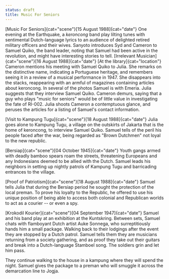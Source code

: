 ```yaml
---
status: draft
title: Music For Seniors
---
```

[Music For Seniors]{cat="scene"}[15 August 1988]{cat="date"}  One evening at the Earthquake, a  *keroncong* band play lilting tunes with sentimental Dutch-language lyrics to an audience of delighted retired military officers and their wives. Sanyoto introduces Syd and
Cameron to Samuel Quiko, the band leader, noting that Samuel
had been active in the revolution, and might have interesting stories to
tell.
[Irrelevant Musician]{cat="scene"}[16 August 1988]{cat="date"} [At the library]{cat="location"} Cameron
mentions his meeting with Samuel Quiko to Julia. She remarks on the distinctive
name, indicating a Portuguese heritage, and remembers seeing it in a
review of a musical performance in 1947. She disappears into the stacks,
reappearing with an armful of magazines containing articles about
keroncong. In several of the photos Samuel is with
Emeria. Julia suggests that they interview Samuel Quiko. Cameron demurs,
saying that a guy who plays "music for seniors" would be of little value
in investigating the fate of RI-002. Julia shoots Cameron a contemptuous glance, and peruses the articles for a listing of Samuel's contact information. 

[Visit to Kampung Tugu]{cat="scene"}[18 August 1988]{cat="date"}  Julia goes alone to Kampung Tugu, a village on the
outskirts of Jakarta that is the home of keroncong, to interview Samuel
Quiko. Samuel tells of the peril his people faced after the war, being
regarded as "Brown Dutchmen" not loyal to the new republic.

[Bersiap]{cat="scene"}[04 October 1945]{cat="date"}  Youth gangs armed with deadly bamboo spears roam the
streets, threatening Europeans and any Indonesians deemed to be allied
with the Dutch. Samuel leads his neighbors in setting up nightly patrols
of Kampung Tugu and barricading entrances to the village.

[Proof of Patriotism]{cat="scene"}[18 August 1988]{cat="date"}  Samuel tells Julia that during the Bersiap period he sought the
protection of the local preman. To prove his loyalty to the Republic, he
offered to use his unique position of being able to access both colonial
and Republican worlds to act as a courier -- or even a spy. 

[Krokodil Kourier]{cat="scene"}[04 September 1947]{cat="date"}  Samuel and his band play at an exhibition at the Kuntskring. Between sets, Samuel chats with flamboyant Dutch artist Auke Sonnega, who surreptitiously hands him a small package. Walking back to their lodgings after the event they are stopped by a Dutch patrol. Samuel tells them
they are musicians returning from a society gathering, and as proof they
take out their guitars and break into a Dutch-language Stamboel song.
The soldiers grin and let him pass.

They continue walking to the house in a kampung where they
will spend the night. Samuel gives the package to a preman who will smuggle it across the demarcation line to Jogja.

